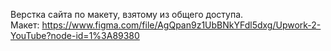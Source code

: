 Верстка сайта по макету, взятому из общего доступа.   <br>
Макет: https://www.figma.com/file/AgQpan9z1UbBNkYFdl5dxg/Upwork-2-YouTube?node-id=1%3A89380
